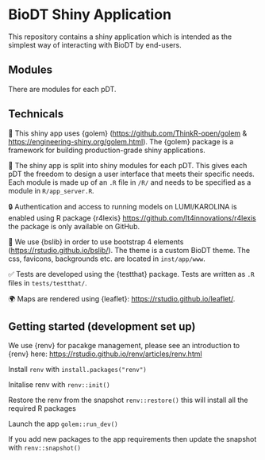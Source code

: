 # BioDT Shiny Application

This repository contains a shiny application which is intended as the simplest way of interacting with BioDT by end-users.

## Modules

There are modules for each pDT.

## Technicals

🤖 This shiny app uses {golem} (https://github.com/ThinkR-open/golem & https://engineering-shiny.org/golem.html). The {golem} package is a framework for building production-grade shiny applications.

🚀 The shiny app is split into shiny modules for each pDT. This gives each pDT the freedom to design a user interface that meets their specific needs. Each module is made up of an `.R` file in `/R/` and needs to be specified as a module in `R/app_server.R`.

🔒 Authentication and access to running models on LUMI/KAROLINA is enabled using R package {r4lexis} https://github.com/It4innovations/r4lexis the package is only available on GitHub.

🎨 We use {bslib} in order to use bootstrap 4 elements (https://rstudio.github.io/bslib/). The theme is a custom BioDT theme. The css, favicons, backgrounds etc. are located in `inst/app/www`.

✅ Tests are developed using the {testthat} package. Tests are written as `.R` files in `tests/testthat/`.

🌍 Maps are rendered using {leaflet}: https://rstudio.github.io/leaflet/.

## Getting started (development set up)

We use {renv} for pacakge management, please see an introduction to {renv} here: https://rstudio.github.io/renv/articles/renv.html

Install `renv` with `install.packages("renv")`

Initalise renv with `renv::init()`

Restore the renv from the snapshot `renv::restore()` this will install all the required R packages

Launch the app `golem::run_dev()`

If you add new packages to the app requirements then update the snapshot with `renv::snapshot()`
